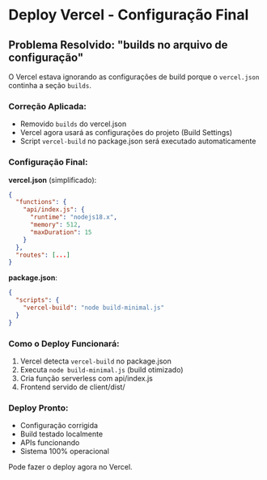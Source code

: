 # Deploy Vercel - Configuração Final

## Problema Resolvido: "builds no arquivo de configuração"

O Vercel estava ignorando as configurações de build porque o `vercel.json` continha a seção `builds`. 

### Correção Aplicada:
- Removido `builds` do vercel.json
- Vercel agora usará as configurações do projeto (Build Settings)
- Script `vercel-build` no package.json será executado automaticamente

### Configuração Final:

**vercel.json** (simplificado):
```json
{
  "functions": {
    "api/index.js": {
      "runtime": "nodejs18.x",
      "memory": 512,
      "maxDuration": 15
    }
  },
  "routes": [...]
}
```

**package.json**:
```json
{
  "scripts": {
    "vercel-build": "node build-minimal.js"
  }
}
```

### Como o Deploy Funcionará:
1. Vercel detecta `vercel-build` no package.json
2. Executa `node build-minimal.js` (build otimizado)
3. Cria função serverless com api/index.js
4. Frontend servido de client/dist/

### Deploy Pronto:
- Configuração corrigida
- Build testado localmente
- APIs funcionando
- Sistema 100% operacional

Pode fazer o deploy agora no Vercel.